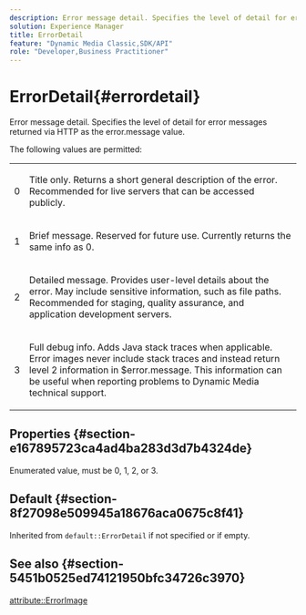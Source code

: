 ```yaml
---
description: Error message detail. Specifies the level of detail for error messages returned via HTTP as the error.message value.
solution: Experience Manager
title: ErrorDetail
feature: "Dynamic Media Classic,SDK/API"
role: "Developer,Business Practitioner"
---
```


# ErrorDetail{#errordetail}

Error message detail. Specifies the level of detail for error messages returned via HTTP as the error.message value.

 The following values are permitted:

<table id="simpletable_26DC72727F224F2C8E97BF26619DB68B"> 
 <tr class="strow"> 
  <td class="stentry"> <p>0 </p></td> 
  <td class="stentry"> <p>Title only. Returns a short general description of the error. Recommended for live servers that can be accessed publicly. </p></td> 
 </tr> 
 <tr class="strow"> 
  <td class="stentry"> <p>1 </p></td> 
  <td class="stentry"> <p>Brief message. Reserved for future use. Currently returns the same info as 0. </p></td> 
 </tr> 
 <tr class="strow"> 
  <td class="stentry"> <p>2 </p></td> 
  <td class="stentry"> <p>Detailed message. Provides user-level details about the error. May include sensitive information, such as file paths. Recommended for staging, quality assurance, and application development servers. </p></td> 
 </tr> 
 <tr class="strow"> 
  <td class="stentry"> <p>3 </p></td> 
  <td class="stentry"> <p>Full debug info. Adds Java stack traces when applicable. Error images never include stack traces and instead return level 2 information in <span class="codeph"> $error.message</span>. This information can be useful when reporting problems to Dynamic Media technical support. </p></td> 
 </tr> 
</table>

## Properties {#section-e167895723ca4ad4ba283d3d7b4324de}

Enumerated value, must be 0, 1, 2, or 3.

## Default {#section-8f27098e509945a18676aca0675c8f41}

Inherited from `default::ErrorDetail` if not specified or if empty.

## See also {#section-5451b0525ed74121950bfc34726c3970}

[attribute::ErrorImage](../../../../../is-api/image-catalog/image-serving-api-ref/c-image-catalog-reference/c-attributes-reference/r-errorimage.md#reference-c494d5d8b2584fe3800f35baabd0292c) 
